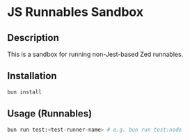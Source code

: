 # JS Runnables Sandbox

## Description

This is a sandbox for running non-Jest-based Zed runnables.

## Installation

```bash
bun install
```

## Usage (Runnables)

```bash
bun run test:<test-runner-name> # e.g. bun run test:node
```
